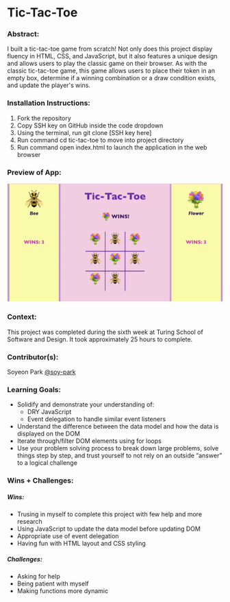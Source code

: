 # Tic-Tac-Toe

### Abstract: 
I built a tic-tac-toe game from scratch! Not only does this project display fluency in HTML, CSS, and JavaScript, but it also features a unique design and allows users to play the classic game on their browser. As with the classic tic-tac-toe game, this game allows users to place their token in an empty box, determine if a winning combination or a draw condition exists, and update the player's wins.

### Installation Instructions:
1. Fork the repository
2. Copy SSH key on GitHub inside the code dropdown
3. Using the terminal, run git clone [SSH key here]
4. Run command cd tic-tac-toe to move into project directory
5. Run command open index.html to launch the application in the web browser

### Preview of App:
![Image](./assets/Screen%20shot.png)

### Context:
This project was completed during the sixth week at Turing School of Software and Design. It took approximately 25 hours to complete.

### Contributor(s):
Soyeon Park [@soy-park](https://github.com/soy-park)

### Learning Goals:
- Solidify and demonstrate your understanding of:
    - DRY JavaScript
    - Event delegation to handle similar event listeners
- Understand the difference between the data model and how the data is displayed on the DOM
- Iterate through/filter DOM elements using for loops
- Use your problem solving process to break down large problems, solve things step by step, and trust yourself to not rely on an outside “answer” to a logical challenge

### Wins + Challenges:

##### Wins: 
- Trusing in myself to complete this project with few help and more research
- Using JavaScript to update the data model before updating DOM
- Appropriate use of event delegation 
- Having fun with HTML layout and CSS styling

##### Challenges: 
- Asking for help 
- Being patient with myself
- Making functions more dynamic 